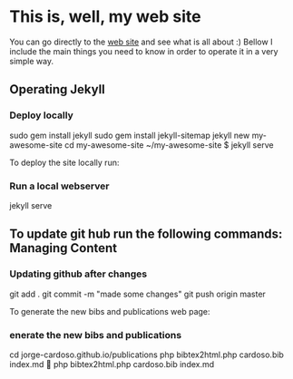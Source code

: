 
This is, well, my web site
=============

You can go directly to the [web site](http://jorge-cardoso.github.io) and see what is all about :)
Bellow I include the main things you need to know in order to operate it in a very simple way.


Operating Jekyll
--------------
### Deploy locally
sudo gem install jekyll
sudo gem install jekyll-sitemap
jekyll new my-awesome-site
cd my-awesome-site
~/my-awesome-site $ jekyll serve


To deploy the site locally run:
### Run a local webserver
jekyll serve


To update git hub run the following commands:
Managing Content
--------------
### Updating github after changes
git add .
git commit -m "made some changes"
git push origin master

To generate the new bibs and publications web page:
### enerate the new bibs and publications
cd jorge-cardoso.github.io/publications
php bibtex2html.php cardoso.bib index.md 
php bibtex2html.php cardoso.bib index.md
